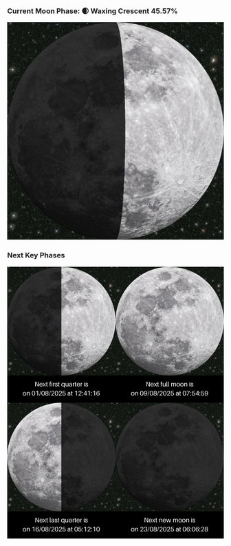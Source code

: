 ### Current Moon Phase: 🌒 Waxing Crescent 45.57%
![Moon Phase](moonphase.png)
### Next Key Phases
![Gallery](gallery.png)